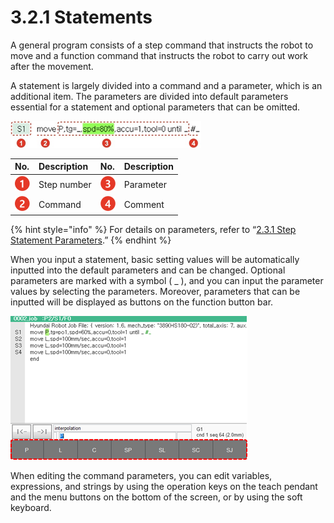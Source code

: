 ﻿# 3.2.1 Statements

A general program consists of a step command that instructs the robot to move and a function command that instructs the robot to carry out work after the movement.

A statement is largely divided into a command and a parameter, which is an additional item. The parameters are divided into default parameters essential for a statement and optional parameters that can be omitted.

![](../../_assets/image_82.png)



| No. | Description | No. | Description |
| :--- | :--- | :--- | :--- |
| ![](../../_assets/c1.png)  | Step number | ![](../../_assets/c3.png)  | Parameter |
| ![](../../_assets/c2.png)  | Command | ![](../../_assets/c4.png)  | Comment |

{% hint style="info" %}
For details on parameters, refer to “[2.3.1 Step Statement Parameters](../../operation/step/step-cmd-param/).”
{% endhint %}

When you input a statement, basic setting values will be automatically inputted into the default parameters and can be changed. Optional parameters are marked with a symbol \( \_ \), and you can input the parameter values by selecting the parameters. Moreover, parameters that can be inputted will be displayed as buttons on the function button bar.

![Figure 27 Editing a Command &#x2013; Inputting Parameter Values](../../_assets/tp630/pane-prog-move-option.png)

When editing the command parameters, you can edit variables, expressions, and strings by using the operation keys on the teach pendant and the menu buttons on the bottom of the screen, or by using the soft keyboard.

